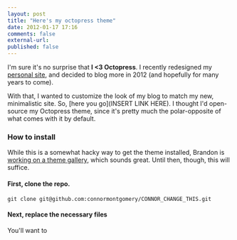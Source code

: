 ```yaml
---
layout: post
title: "Here's my octopress theme"
date: 2012-01-17 17:16
comments: false
external-url: 
published: false
---
```


I'm sure it's no surprise that **I <3 Octopress**. I recently redesigned
my [personal site](http://cnnr.me/), and decided to blog more in 2012
(and hopefully for many years to come).

With that, I wanted to customize the look of my blog to match my new,
minimalistic site. So, [here you go](INSERT LINK HERE). I thought I'd
open-source my Octopress theme, since it's pretty much the
polar-opposite of what comes with it by default.

### How to install

While this is a somewhat hacky way to get the theme installed, Brandon
is [working on a theme gallery](https://twitter.com/#!/imathis/status/156153275761176576),
which sounds great. Until then, though, this will suffice.

#### First, clone the repo.

````
git clone git@github.com:connormontgomery/CONNOR_CHANGE_THIS.git
````

#### Next, replace the necessary files

You'll want to
